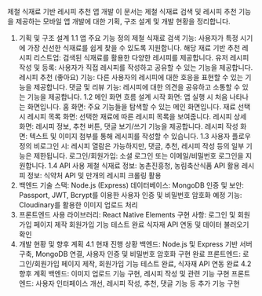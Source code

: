 제철 식재료 기반 레시피 추천 앱 개발
이 문서는 제철 식재료 검색 및 레시피 추천 기능을 제공하는 모바일 앱 개발에 대한 기획, 구조 설계 및 개발 현황을 정리합니다.

1. 기획 및 구조 설계
   1.1 앱 주요 기능 정의
   제철 식재료 검색 기능: 사용자가 특정 시기에 가장 신선한 식재료를 쉽게 찾을 수 있도록 지원합니다.
   해당 재료 기반 추천 레시피 리스트업: 검색된 식재료를 활용한 다양한 레시피를 제공합니다.
   유저 레시피 작성 및 등록: 사용자가 직접 레시피를 작성하고 공유할 수 있는 기능을 제공합니다.
   레시피 추천 (좋아요) 기능: 다른 사용자의 레시피에 대한 호응을 표현할 수 있는 기능을 제공합니다.
   댓글 및 리뷰 기능: 레시피에 대한 의견을 공유하고 소통할 수 있는 기능을 제공합니다.
   1.2 메인 화면 흐름 설계
   시작 화면: 앱 실행 시 처음 나타나는 화면입니다.
   홈 화면: 주요 기능들을 탐색할 수 있는 메인 화면입니다.
   재료 선택 시 레시피 목록 화면: 선택한 재료에 따른 레시피 목록을 보여줍니다.
   레시피 상세 화면: 레시피 정보, 추천 버튼, 댓글 보기/쓰기 기능을 제공합니다.
   레시피 작성 화면: 텍스트 및 이미지 첨부를 통해 레시피를 작성할 수 있습니다.
   1.3 사용자 플로우 정의
   비로그인 시: 레시피 열람은 가능하지만, 댓글, 추천, 레시피 작성 등의 일부 기능은 제한됩니다.
   로그인/회원가입: 소셜 로그인 또는 이메일/비밀번호 로그인을 지원합니다.
   1.4 API 사용
   제철 식재료 정보: 농촌진흥청, 농림축산식품 API 활용
   레시피 정보: 식약처 API 및 만개의 레시피 크롤링 활용
2. 백엔드
   기술 스택: Node.js (Express)
   데이터베이스: MongoDB
   인증 및 보안: Passport, JWT, Bcrypt를 이용한 사용자 인증 및 비밀번호 암호화
   예정 기능: Cloudinary를 활용한 이미지 업로드 처리
3. 프론트엔드
   사용 라이브러리: React Native Elements
   구현 사항:
   로그인 및 회원가입 페이지 제작
   회원가입 기능 테스트 완료
   식자재 API 연동 및 데이터 불러오기 확인
4. 개발 현황 및 향후 계획
   4.1 현재 진행 상황
   백엔드: Node.js 및 Express 기반 서버 구축, MongoDB 연결, 사용자 인증 및 비밀번호 암호화 구현 완료
   프론트엔드: 로그인/회원가입 페이지 제작, 회원가입 기능 테스트 완료, 식자재 API 연동 완료
   4.2 향후 계획
   백엔드: 이미지 업로드 기능 구현, 레시피 작성 및 관련 기능 구현
   프론트엔드: 사용자 인터페이스 개선, 레시피 작성, 추천, 댓글 기능 등 추가 기능 구현
